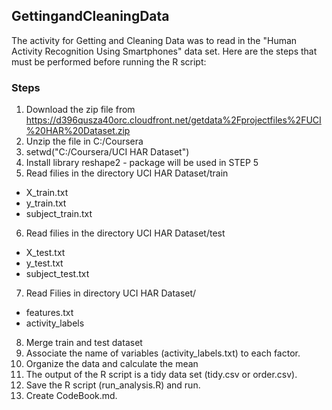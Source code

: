 ## GettingandCleaningData

The activity for Getting and Cleaning Data was to read in the "Human Activity Recognition Using Smartphones" data set.
Here are the steps that must be performed before running the R script:

### Steps
1.	Download the zip file from https://d396qusza40orc.cloudfront.net/getdata%2Fprojectfiles%2FUCI%20HAR%20Dataset.zip
2.	Unzip the file in C:/Coursera
3.	setwd("C:/Coursera/UCI HAR Dataset")
4.	Install library reshape2 - package will be used in STEP 5
5.	Read filies in the directory UCI HAR Dataset/train 
*	X_train.txt
*	y_train.txt
*	subject_train.txt
6.	Read filies in the directory UCI HAR Dataset/test 
*	X_test.txt
*	y_test.txt
*	subject_test.txt
7.	Read Filies in directory UCI HAR Dataset/
*	features.txt
*	activity_labels
8. Merge train and test dataset
9. Associate the name of variables (activity_labels.txt) to each factor.
10. Organize the data and calculate the mean
11.	The output of the R script is a tidy data set (tidy.csv or order.csv). 
12. Save the R script (run_analysis.R) and run. 
13. Create CodeBook.md.
